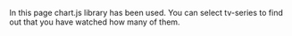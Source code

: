 In this page chart.js library has been used. You can select tv-series to find out that you have watched
how many of them.

